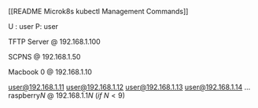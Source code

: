 [[README Microk8s kubectl Management Commands]]

U : user 
P: user

TFTP Server @ 192.168.1.100

SCPNS @ 192.168.1.50

Macbook 0 @ 192.168.1.10

user@192.168.1.11
user@192.168.1.12
user@192.168.1.13
user@192.168.1.14
...
raspberry$N$ @ 192.168.1.1$N$ $(if\ N<9)$
